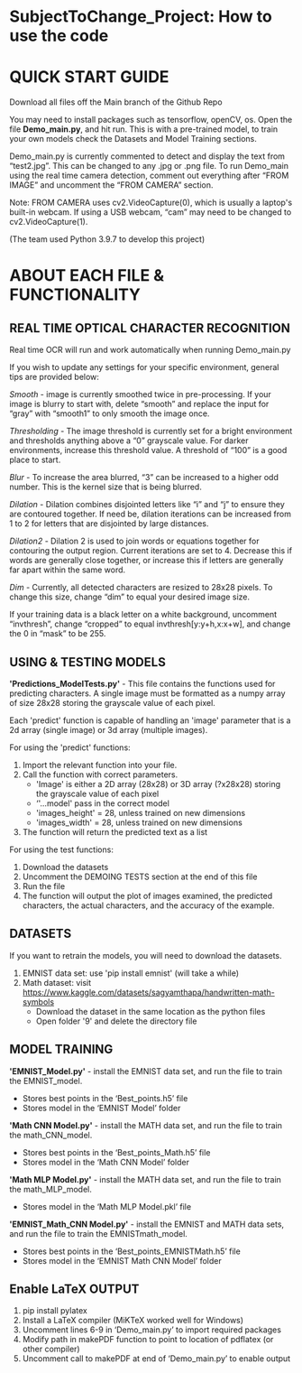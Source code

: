 # SubjectToChange_Project: How to use the code

# QUICK START GUIDE
Download all files off the Main branch of the Github Repo 

You may need to install packages such as tensorflow, openCV, os.
Open the file **Demo_main.py**, and hit run.
This is with a pre-trained model, to train your own models check the Datasets and Model Training sections.

Demo_main.py is currently commented to detect and display the text from “test2.jpg”. This can be changed to any .jpg or .png file. To run Demo_main using the real time camera detection, comment out everything after “FROM IMAGE” and uncomment the “FROM CAMERA” section. 

Note: FROM CAMERA uses cv2.VideoCapture(0), which is usually a laptop's built-in webcam. If using a USB webcam, “cam” may need to be changed to cv2.VideoCapture(1).

(The team used Python 3.9.7 to develop this project)

# ABOUT EACH FILE & FUNCTIONALITY
## REAL TIME OPTICAL CHARACTER RECOGNITION
Real time OCR will run and work automatically when running Demo_main.py

If you wish to update any settings for your specific environment, general tips are provided below:

*Smooth* - image is currently smoothed twice in pre-processing. If your image is blurry to start with, delete “smooth” and replace the input for “gray” with “smooth1” to only smooth the image once.

*Thresholding* - The image threshold is currently set for a bright environment and thresholds anything above a “0” grayscale value. For darker environments, increase this threshold value. A threshold of “100” is a good place to start.

*Blur* - To increase the area blurred, “3” can be increased to a higher odd number. This is the kernel size that is being blurred.

*Dilation* - Dilation combines disjointed letters like “i” and “j” to ensure they are contoured together. If need be, dilation iterations can be increased from 1 to 2 for letters that are disjointed by large distances.

*Dilation2* - Dilation 2 is used to join words or equations together for contouring the output region. Current iterations are set to 4. Decrease this if words are generally close together, or increase this if letters are generally far apart within the same word. 

*Dim* - Currently, all detected characters are resized to 28x28 pixels. To change this size, change “dim” to equal your desired image size.

If your training data is a black letter on a white background, uncomment “invthresh”, change “cropped” to equal invthresh[y:y+h,x:x+w], and change the 0 in “mask” to be 255.

## USING & TESTING MODELS
**'Predictions_ModelTests.py'** - This file contains the functions used for predicting characters. 
A single image must be formatted as a numpy array of size 28x28 storing the grayscale value of each pixel. 

Each 'predict' function is capable of handling an 'image' parameter that is a 2d array (single image) or 3d array (multiple images).

For using the 'predict' functions:
1. Import the relevant function into your file.
2. Call the function with correct parameters. 
   * 'Image'  is either a 2D array (28x28) or 3D array (?x28x28) storing the grayscale value of each pixel
   * ‘'...model' pass in the correct model
   * 'images_height' = 28, unless trained on new dimensions
   * 'images_width' = 28, unless trained on new dimensions
3. The function will return the predicted text as a list

For using the test functions:
1. Download the datasets
2. Uncomment the DEMOING TESTS section at the end of this file
3. Run the file
4. The function will output the plot of images examined, the predicted characters, the actual characters, and the accuracy of the example.

## DATASETS
If you want to retrain the models, you will need to download the datasets.
1. EMNIST data set: use 'pip install emnist' (will take a while)
2. Math dataset: visit https://www.kaggle.com/datasets/sagyamthapa/handwritten-math-symbols
   * Download the dataset in the same location as the python files
   * Open folder '9' and delete the directory file

## MODEL TRAINING
**'EMNIST_Model.py'** - install the EMNIST data set, and run the file to train the EMNIST_model.
* Stores best points in the ‘Best_points.h5’ file
* Stores model in the ‘EMNIST Model’ folder

**'Math CNN Model.py'** - install the MATH data set, and run the file to train the math_CNN_model.
* Stores best points in the ‘Best_points_Math.h5’ file
* Stores model in the ‘Math CNN Model’ folder

**'Math MLP Model.py'** - install the MATH data set, and run the file to train the math_MLP_model.
* Stores model in the ‘Math MLP Model.pkl’ file

**'EMNIST_Math_CNN Model.py'** - install the EMNIST and MATH data sets, and run the file to train the EMNISTmath_model.
* Stores best points in the ‘Best_points_EMNISTMath.h5’ file
* Stores model in the ‘EMNIST Math CNN Model’ folder


## Enable LaTeX OUTPUT
1. pip install pylatex
2. Install a LaTeX compiler (MiKTeX worked well for Windows)
3. Uncomment lines 6-9 in ‘Demo_main.py’ to import required packages
4. Modify path in makePDF function to point to location of pdflatex (or other compiler)
5. Uncomment call to makePDF at end of ‘Demo_main.py’ to enable output

